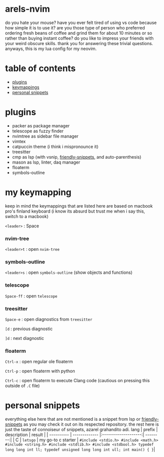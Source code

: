 # arels-nvim

do you hate your mouse? have you ever felt tired of using vs code because how simple it is to use it? are you those type of person who preferred ordering fresh beans of coffee and grind them for about 10 minutes or so rather than buying instant coffee? do you like to impress your friends with your weird obscure skills. thank you for answering these trivial questions. anyways, this is my lua config for my neovim.

# table of contents
- [plugins](#plugins)
- [keymappings](#my-keymapping)
- [personal snippets](#personal-snippets)

# plugins
- packer as package manager
- telescope as fuzzy finder
- nvimtree as sidebar file manager
- vimtex
- catpuccin theme (i think i mispronounce it)
- treesitter
- cmp as lsp (with vsnip, [friendly-snippets](https://github.com/rafamadriz/friendly-snippets), and auto-parenthesis)
- mason as lsp, linter, daq manager
- floaterm
- symbols-outline

# my keymapping

keep in mind the keymappings that are listed here are based on macbook pro's finland keyboard (i know its absurd but trust me when i say this, switch to a macbook) 

`<leader>` : Space

### nvim-tree

`<leader>t` : open `nvim-tree`

### symbols-outline

`<leader>s` : open `symbols-outline` (show objects and functions)

### telescope

`Space-ff` : open `telescope`

### treesitter

`Space-e` : open diagnostics from `treesitter`

`[d` : previous diagnostic

`]d` : next diagnostic

### floaterm

`Ctrl-x` : open regular ole floaterm 

`Ctrl-p` : open floaterm with python

`Ctrl-c` : open floaterm to execute Clang code (cautious on pressing this outside of `.C` file)

# personal snippets

everything else here that are not mentioned is a snippet from lsp or [friendly-snippets](https://github.com/rafamadriz/friendly-snippets) as you may check it out on its respected repository. the rest here is just the taste of connoiseur of snippets, azarel grahandito adi.
lang | prefix        | description           | result  | 
| ---------- | ------------- |:--------------------:| --------:|
| C          | `letsgo`      | my go-to c starter   | `#include <stdio.h> #include <math.h> #include <string.h> #include <stdlib.h> #include <stdbool.h> typedef long long int ll; typedef unsigned long long int ull; int main() { }`|
